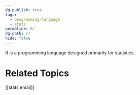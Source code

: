 ```yaml
---
dg-publish: true
tags:
  - programming-language
  - stats
permalink: R/
dg-path: r/
hide: false
---
```

R is a programming language designed primarily for statistics.

# Related Topics
[[stats email]]

